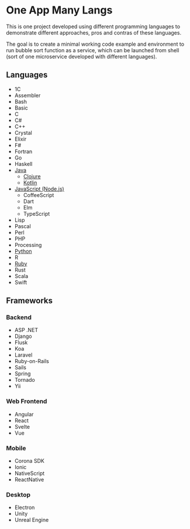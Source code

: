 # One App Many Langs

This is one project developed using different programming languages to demonstrate different approaches, pros and contras of these languages.

The goal is to create a minimal working code example and environment to run bubble sort function as a service, which can be launched from shell (sort of one microservice developed with different languages).

## Languages
- 1С
- Assembler
- Bash
- Basic
- C
- C#
- C++
- Crystal
- Elixir
- F#
- Fortran
- Go
- Haskell
- [Java](java)
  - [Clojure](clojure)
  - [Kotlin](kotlin)
- [JavaScript (Node.js)](javascript)
  - CoffeeScript
  - Dart
  - Elm
  - TypeScript
- Lisp
- Pascal
- Perl
- PHP
- Processing
- [Python](python)
- R
- [Ruby](ruby)
- Rust
- Scala
- Swift


## Frameworks

### Backend
- ASP .NET
- Django
- Flusk
- Koa
- Laravel
- Ruby-on-Rails
- Sails
- Spring
- Tornado
- Yii

### Web Frontend
- Angular
- React
- Svelte
- Vue

### Mobile
- Corona SDK
- Ionic
- NativeScript
- ReactNative

### Desktop
- Electron
- Unity
- Unreal Engine
